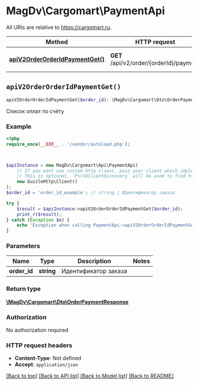 # MagDv\Cargomart\PaymentApi

All URIs are relative to https://cargomart.ru.

Method | HTTP request | Description
------------- | ------------- | -------------
[**apiV2OrderOrderIdPaymentGet()**](PaymentApi.md#apiV2OrderOrderIdPaymentGet) | **GET** /api/v2/order/{orderId}/payment | Список оплат по счёту


## `apiV2OrderOrderIdPaymentGet()`

```php
apiV2OrderOrderIdPaymentGet($order_id): \MagDv\Cargomart\Dto\OrderPaymentResponse
```

Список оплат по счёту

### Example

```php
<?php
require_once(__DIR__ . '/vendor/autoload.php');



$apiInstance = new MagDv\Cargomart\Api\PaymentApi(
    // If you want use custom http client, pass your client which implements `Psr\Http\Client\ClientInterface`.
    // This is optional, `Psr18ClientDiscovery` will be used to find http client. For instance `GuzzleHttp\Client` implements that interface
    new GuzzleHttp\Client()
);
$order_id = 'order_id_example'; // string | Идентификатор заказа

try {
    $result = $apiInstance->apiV2OrderOrderIdPaymentGet($order_id);
    print_r($result);
} catch (Exception $e) {
    echo 'Exception when calling PaymentApi->apiV2OrderOrderIdPaymentGet: ', $e->getMessage(), PHP_EOL;
}
```

### Parameters

Name | Type | Description  | Notes
------------- | ------------- | ------------- | -------------
 **order_id** | **string**| Идентификатор заказа |

### Return type

[**\MagDv\Cargomart\Dto\OrderPaymentResponse**](../Model/OrderPaymentResponse.md)

### Authorization

No authorization required

### HTTP request headers

- **Content-Type**: Not defined
- **Accept**: `application/json`

[[Back to top]](#) [[Back to API list]](../../README.md#endpoints)
[[Back to Model list]](../../README.md#models)
[[Back to README]](../../README.md)
